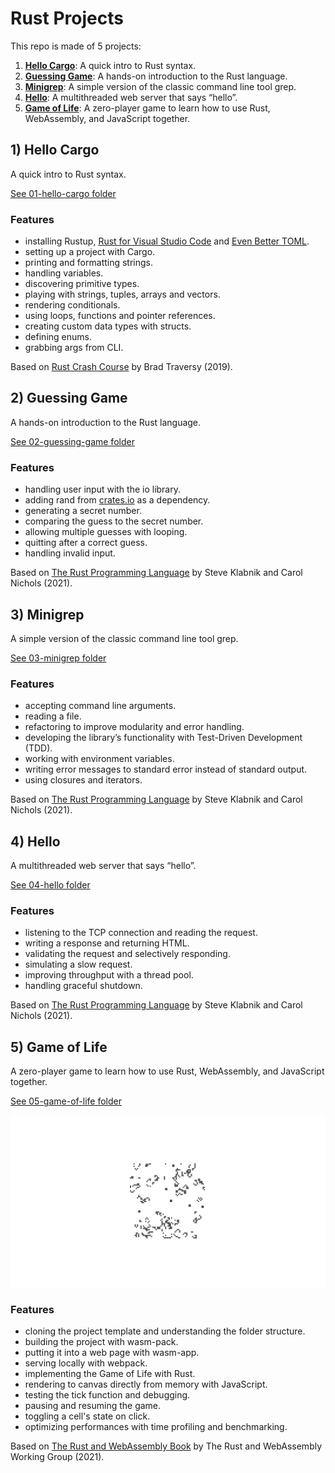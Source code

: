 # Rust Projects

This repo is made of 5 projects:

1. [**Hello Cargo**](#hellocargo): A quick intro to Rust syntax.
2. [**Guessing Game**](#guessing): A hands-on introduction to the Rust language.
3. [**Minigrep**](#minigrep): A simple version of the classic command line tool grep.
4. [**Hello**](#hello): A multithreaded web server that says “hello”.
5. [**Game of Life**](#life): A zero-player game to learn how to use Rust, WebAssembly, and JavaScript together.

## <a name="hellocargo"></a> 1) Hello Cargo

A quick intro to Rust syntax.

[See 01-hello-cargo folder](https://github.com/solygambas/rust-projects/tree/main/01-hello-cargo)

### Features

- installing Rustup, [Rust for Visual Studio Code](https://marketplace.visualstudio.com/items?itemName=rust-lang.rust) and [Even Better TOML](https://marketplace.visualstudio.com/items?itemName=tamasfe.even-better-toml).
- setting up a project with Cargo.
- printing and formatting strings.
- handling variables.
- discovering primitive types.
- playing with strings, tuples, arrays and vectors.
- rendering conditionals.
- using loops, functions and pointer references.
- creating custom data types with structs.
- defining enums.
- grabbing args from CLI.

Based on [Rust Crash Course](https://www.youtube.com/watch?v=zF34dRivLOw) by Brad Traversy (2019).

## <a name="guessing"></a> 2) Guessing Game

A hands-on introduction to the Rust language.

[See 02-guessing-game folder](https://github.com/solygambas/rust-projects/tree/main/02-guessing-game)

### Features

- handling user input with the io library.
- adding rand from [crates.io](https://crates.io/) as a dependency.
- generating a secret number.
- comparing the guess to the secret number.
- allowing multiple guesses with looping.
- quitting after a correct guess.
- handling invalid input.

Based on [The Rust Programming Language](https://doc.rust-lang.org/book/) by Steve Klabnik and Carol Nichols (2021).

## <a name="minigrep"></a> 3) Minigrep

A simple version of the classic command line tool grep.

[See 03-minigrep folder](https://github.com/solygambas/rust-projects/tree/main/03-minigrep)

### Features

- accepting command line arguments.
- reading a file.
- refactoring to improve modularity and error handling.
- developing the library’s functionality with Test-Driven Development (TDD).
- working with environment variables.
- writing error messages to standard error instead of standard output.
- using closures and iterators.

Based on [The Rust Programming Language](https://doc.rust-lang.org/book/) by Steve Klabnik and Carol Nichols (2021).

## <a name="hello"></a> 4) Hello

A multithreaded web server that says “hello”.

[See 04-hello folder](https://github.com/solygambas/rust-projects/tree/main/04-hello)

### Features

- listening to the TCP connection and reading the request.
- writing a response and returning HTML.
- validating the request and selectively responding.
- simulating a slow request.
- improving throughput with a thread pool.
- handling graceful shutdown.

Based on [The Rust Programming Language](https://doc.rust-lang.org/book/) by Steve Klabnik and Carol Nichols (2021).

## <a name="life"></a> 5) Game of Life

A zero-player game to learn how to use Rust, WebAssembly, and JavaScript together.

[See 05-game-of-life folder](https://github.com/solygambas/rust-projects/tree/main/05-game-of-life)

<p align="center">
    <a href="https://github.com/solygambas/rust-projects/tree/main/05-game-of-life">
        <img src="05-game-of-life/screenshot.png">
    </a>
</p>

### Features

- cloning the project template and understanding the folder structure.
- building the project with wasm-pack.
- putting it into a web page with wasm-app.
- serving locally with webpack.
- implementing the Game of Life with Rust.
- rendering to canvas directly from memory with JavaScript.
- testing the tick function and debugging.
- pausing and resuming the game.
- toggling a cell's state on click.
- optimizing performances with time profiling and benchmarking.

Based on [The Rust and WebAssembly Book](https://rustwasm.github.io/docs/book/) by The Rust and WebAssembly Working Group (2021).
